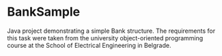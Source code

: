 # BankSample
Java project demonstrating a simple Bank structure. The requirements for this task were taken from the university object-oriented programming course at the School of Electrical Engineering in Belgrade.
